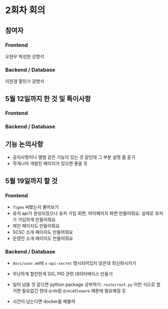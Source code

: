 # 2회차 회의

## 참여자

### Frontend
오현우
박성현
강명석

### Backend / Database
이한경
황민기
강명석

## 5월 12일까지 한 것 및 특이사항

### Frontend

### Backend / Database

## 기능 논의사항

- 공지사항이나 앨범 같은 기능이 있는 것 같던데 그 부분 설명 좀 듣기
- 작게나마 개발진 페이지가 있으면 좋을 듯

## 5월 19일까지 할 것

### Frontend
- `figma` 써봤는지 물어보기
- 유저 api가 완성되었으나 유저 가입 회면, 마이페이지 화면 만들어줘요: 실제로 유저가 가입하게 만들어줘요
- 메인 페이지도 만들어줘요
- SCSC 소개 페이지도 만들어줘요
- 운영진 소개 페이지도 만들어줘요

### Backend / Database
- `docs/user.md`에 `x-api-secret` 명시되어있지 않은데 최신화시키기
- 무난하게 할만한게 SIG, PIG 관련 데이터베이스 만들기
- 일이 남을 것 같으면 python package 공부하기: `route/root.py` 이런 식으로 할거면 필요없긴 한데 `@/db`랑 `@/middleware` 때문에 필요해질 듯

- 시간이 남는다면 docker를 해볼까